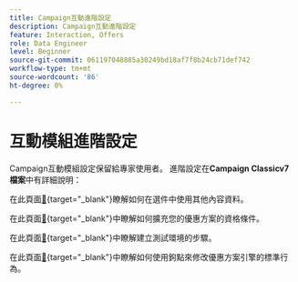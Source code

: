 ```yaml
---
title: Campaign互動進階設定
description: Campaign互動進階設定
feature: Interaction, Offers
role: Data Engineer
level: Beginner
source-git-commit: 061197048885a30249bd18af7f8b24cb71def742
workflow-type: tm+mt
source-wordcount: '86'
ht-degree: 0%

---
```


# 互動模組進階設定

Campaign互動模組設定保留給專家使用者。 進階設定在&#x200B;**Campaign Classicv7檔案**&#x200B;中有詳細說明：

在此頁面[&#128279;](https://experienceleague.adobe.com/docs/campaign-classic/using/managing-offers/advanced-parameters/additional-data.html){target="_blank"}瞭解如何在選件中使用其他內容資料。

在此頁面[&#128279;](https://experienceleague.adobe.com/docs/campaign-classic/using/managing-offers/advanced-parameters/extension-example.html){target="_blank"}中瞭解如何擴充您的優惠方案的資格條件。

在此頁面[&#128279;](https://experienceleague.adobe.com/docs/campaign-classic/using/managing-offers/advanced-parameters/creating-a-test-environment.html){target="_blank"}中瞭解建立測試環境的步驟。

在此頁面[&#128279;](https://experienceleague.adobe.com/docs/campaign-classic/using/managing-offers/advanced-parameters/hooks.html){target="_blank"}中瞭解如何使用鉤點來修改優惠方案引擎的標準行為。

